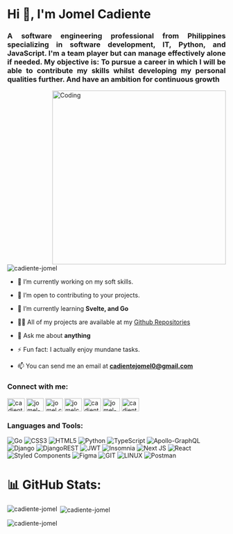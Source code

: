 <h1 align="left">Hi 👋, I'm Jomel Cadiente</h1>
<h3 align="justify">A software engineering professional from Philippines specializing in software development, IT, Python, and JavaScript. I'm a team player but can manage effectively alone if needed. My objective is: To pursue a career in which I will be able to contribute my skills whilst developing my personal qualities further. And have an ambition for continuous growth</h3>
<img align="right" alt="Coding" width="400" src="https://stories.freepiklabs.com/storage/12971/coding-bro-1867.png">

<p align="left"> <img src="https://komarev.com/ghpvc/?username=cadiente-jomel&label=Profile%20views&color=0e75b6&style=flat" alt="cadiente-jomel" /> </p>


- 🔭 I’m currently working on my soft skills.

- 👯 I’m open to contributing to your projects.
  
- 🌱 I’m currently learning **Svelte, and Go**

- 👨‍💻 All of my projects are available at my [Github Repositories](https://github.com/cadiente-jomel?tab=repositories)

- 💬 Ask me about **anything**

- ⚡ Fun fact: I actually enjoy mundane tasks.

- 📫 You can send me an email at **cadientejomel0@gmail.com**

<h3 align="left">Connect with me:</h3>
<p align="left">
<a href="https://twitter.com/cadientej1" target="blank"><img align="center" src="https://raw.githubusercontent.com/rahuldkjain/github-profile-readme-generator/master/src/images/icons/Social/twitter.svg" alt="cadientej1" height="30" width="40" /></a>
<a href="https://linkedin.com/in/jomel-cadiente-7b48b21aa" target="blank"><img align="center" src="https://raw.githubusercontent.com/rahuldkjain/github-profile-readme-generator/master/src/images/icons/Social/linked-in-alt.svg" alt="jomel-cadiente-7b48b21aa" height="30" width="40" /></a>
<a href="https://fb.com/jomel.cadiente" target="blank"><img align="center" src="https://raw.githubusercontent.com/rahuldkjain/github-profile-readme-generator/master/src/images/icons/Social/facebook.svg" alt="jomel.cadiente" height="30" width="40" /></a>
<a href="https://instagram.com/jomelcadiente" target="blank"><img align="center" src="https://raw.githubusercontent.com/rahuldkjain/github-profile-readme-generator/master/src/images/icons/Social/instagram.svg" alt="jomelcadiente" height="30" width="40" /></a>
<a href="https://www.leetcode.com/cadiente-jomel" target="blank"><img align="center" src="https://raw.githubusercontent.com/rahuldkjain/github-profile-readme-generator/master/src/images/icons/Social/leet-code.svg" alt="cadiente-jomel" height="30" width="40" /></a>
<a href="https://stackoverflow.com/users/jomel-cadiente" target="blank"><img align="center" src="https://raw.githubusercontent.com/rahuldkjain/github-profile-readme-generator/master/src/images/icons/Social/stack-overflow.svg" alt="jomel-cadiente" height="30" width="40" /></a>
<a href="https://dev.to/cadientejomel" target="blank"><img align="center" src="https://raw.githubusercontent.com/rahuldkjain/github-profile-readme-generator/master/src/images/icons/Social/devto.svg" alt="cadientejomel" height="30" width="40" /></a>
</p>

<h3 align="left">Languages and Tools:</h3>

![Go](https://img.shields.io/badge/go-%2300ADD8.svg?style=for-the-badge&logo=go&logoColor=white) ![CSS3](https://img.shields.io/badge/css3-%231572B6.svg?style=for-the-badge&logo=css3&logoColor=white) ![HTML5](https://img.shields.io/badge/html5-%23E34F26.svg?style=for-the-badge&logo=html5&logoColor=white) ![Python](https://img.shields.io/badge/python-3670A0?style=for-the-badge&logo=python&logoColor=ffdd54) ![TypeScript](https://img.shields.io/badge/typescript-%23007ACC.svg?style=for-the-badge&logo=typescript&logoColor=white) ![Apollo-GraphQL](https://img.shields.io/badge/-ApolloGraphQL-311C87?style=for-the-badge&logo=apollo-graphql) ![Django](https://img.shields.io/badge/django-%23092E20.svg?style=for-the-badge&logo=django&logoColor=white) ![DjangoREST](https://img.shields.io/badge/DJANGO-REST-ff1709?style=for-the-badge&logo=django&logoColor=white&color=ff1709&labelColor=gray) ![JWT](https://img.shields.io/badge/JWT-black?style=for-the-badge&logo=JSON%20web%20tokens) ![Insomnia](https://img.shields.io/badge/Insomnia-black?style=for-the-badge&logo=insomnia&logoColor=5849BE) ![Next JS](https://img.shields.io/badge/Next-black?style=for-the-badge&logo=next.js&logoColor=white) ![React](https://img.shields.io/badge/react-%2320232a.svg?style=for-the-badge&logo=react&logoColor=%2361DAFB) ![Styled Components](https://img.shields.io/badge/styled--components-DB7093?style=for-the-badge&logo=styled-components&logoColor=white) 	![Figma](https://img.shields.io/badge/figma-%23F24E1E.svg?style=for-the-badge&logo=figma&logoColor=white) ![GIT](https://img.shields.io/badge/Git-fc6d26?style=for-the-badge&logo=git&logoColor=white) ![LINUX](https://img.shields.io/badge/Linux-FCC624?style=for-the-badge&logo=linux&logoColor=black) ![Postman](https://img.shields.io/badge/Postman-FF6C37?style=for-the-badge&logo=postman&logoColor=white)

# 📊 GitHub Stats:

<p><img align="left" src="https://github-readme-stats.vercel.app/api/top-langs?username=cadiente-jomel&show_icons=true&locale=en&layout=compact&theme=dark" alt="cadiente-jomel" /></p>


<p>&nbsp;<img align="center" src="https://github-readme-stats.vercel.app/api?username=cadiente-jomel&show_icons=true&locale=en&theme=dark" alt="cadiente-jomel" /></p>


<p><img align="center" src="https://github-readme-streak-stats.herokuapp.com/?user=cadiente-jomel&theme=dark" alt="cadiente-jomel" /></p>


